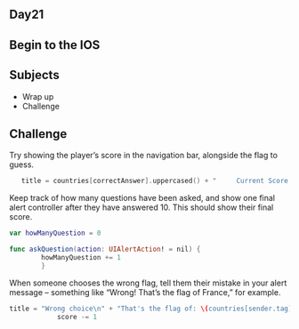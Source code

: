 ## Day21

## Begin to the IOS

## Subjects

- Wrap up
-  Challenge

## Challenge

Try showing the player’s score in the navigation bar, alongside the flag to guess.

```swift
   title = countries[correctAnswer].uppercased() + "     Current Score:" + String(score)
```

Keep track of how many questions have been asked, and show one final alert controller after they have answered 10. This should show their final score.

```swift
var howManyQuestion = 0
```

```swift
func askQuestion(action: UIAlertAction! = nil) {
        howManyQuestion += 1
        }
```

When someone chooses the wrong flag, tell them their mistake in your alert message – something like “Wrong! That’s the flag of France,” for example.

```swift
title = "Wrong choice\n" + "That's the flag of: \(countries[sender.tag])"
            score -= 1
```
